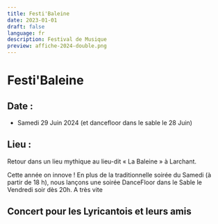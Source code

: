 ```yaml
---
title: Festi'Baleine
date: 2023-01-01
draft: false
language: fr
description: Festival de Musique
preview: affiche-2024-double.png
---
```

# Festi'Baleine

## Date :

* Samedi 29 Juin 2024 (et dancefloor dans le sable le 28 Juin)

## Lieu :

Retour dans un lieu mythique au lieu-dit « La Baleine » à Larchant.

Cette année on innove ! En plus de la traditionnelle soirée du Samedi (à partir de 18 h), nous lançons une soirée DanceFloor dans le Sable le Vendredi soir dès 20h.
A très vite

## Concert pour les Lyricantois et leurs amis
